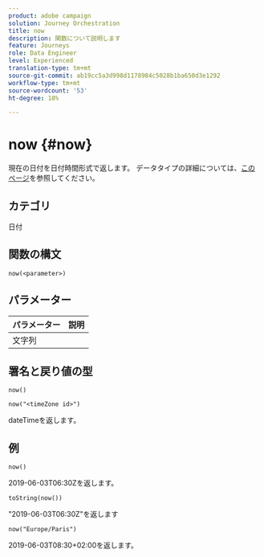 ```yaml
---
product: adobe campaign
solution: Journey Orchestration
title: now
description: 関数について説明します
feature: Journeys
role: Data Engineer
level: Experienced
translation-type: tm+mt
source-git-commit: ab19cc5a3d998d1178984c5028b1ba650d3e1292
workflow-type: tm+mt
source-wordcount: '53'
ht-degree: 18%

---
```



# now {#now}

現在の日付を日付時間形式で返します。 データタイプの詳細については、[このページ](../expression/data-types.md)を参照してください。

## カテゴリ

日付

## 関数の構文

`now(<parameter>)`

## パラメーター

| パラメーター | 説明 |
|--- |--- |
| 文字列 |  |

## 署名と戻り値の型

`now()`

`now("<timeZone id>")`

dateTimeを返します。

## 例

`now()`

2019-06-03T06:30Zを返します。

`toString(now())`

&quot;2019-06-03T06:30Z&quot;を返します

`now("Europe/Paris")`

2019-06-03T08:30+02:00を返します。